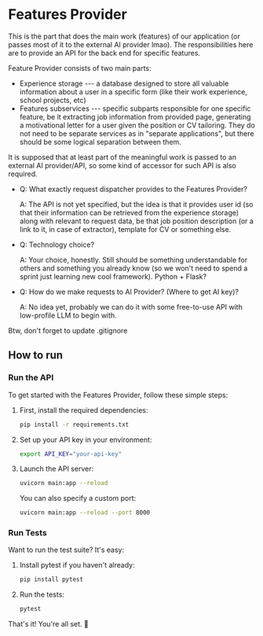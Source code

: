 # Features Provider

This is the part that does the main work (features) of our application (or passes most of it to the external AI provider lmao). The responsibilities here are to provide an API for the back end for specific features.

Feature Provider consists of two main parts:

- Experience storage --- a database designed to store all valuable information about a user in a specific form (like their work experience, school projects, etc)
- Features subservices --- specific subparts responsible for one specific feature, be it extracting job information from provided page, generating a motivational letter for a user given the position or CV tailoring. They do not need to be separate services as in "separate applications", but there should be some logical separation between them.

It is supposed that at least part of the meaningful work is passed to an external AI provider/API, so some kind of accessor for such API is also required.

- Q: What exactly request dispatcher provides to the Features Provider?

  A: The API is not yet specified, but the idea is that it provides user id (so that their information can be retrieved from the experience storage) along with relevant to request data, be that job position description (or a link to it, in case of extractor), template for CV or something else.

- Q: Technology choice?

  A: Your choice, honestly. Still should be something understandable for others and something you already know (so we won't need to spend a sprint just learning new cool framework). Python + Flask?

- Q: How do we make requests to AI Provider? (Where to get AI key)?

  A: No idea yet, probably we can do it with some free-to-use API with low-profile LLM to begin with.

Btw, don't forget to update .gitignore

## How to run

### Run the API

To get started with the Features Provider, follow these simple steps:

1. First, install the required dependencies:

    ```bash
    pip install -r requirements.txt
    ```

2. Set up your API key in your environment:

    ```bash
    export API_KEY="your-api-key"
    ```

3. Launch the API server:

    ```bash
    uvicorn main:app --reload
    ```

    You can also specify a custom port:

    ```bash
    uvicorn main:app --reload --port 8000
    ```

### Run Tests

Want to run the test suite? It's easy:

1. Install pytest if you haven't already:

    ```bash
    pip install pytest
    ```

2. Run the tests:

    ```bash
    pytest
    ```

That's it! You're all set. 🚀
